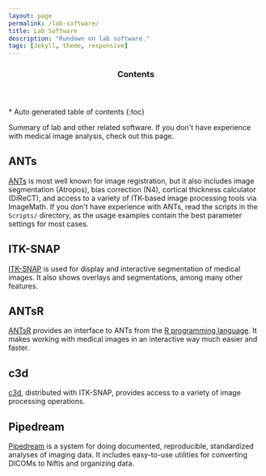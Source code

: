 ```yaml
---
layout: page
permalink: /lab-software/
title: Lab Software
description: "Rundown on lab software."
tags: [Jekyll, theme, responsive]
---
```


<section id="table-of-contents" class="toc">
  <header>
    <h3 >Contents</h3>
  </header>
<div id="drawer" markdown="1">
*  Auto generated table of contents
{:toc}
</div>
</section><!-- /#table-of-contents -->

Summary of lab and other related software.  If you don't have experience with medical image analysis, check out this page. 

## ANTs
[ANTs](http://stnava.github.io/ANTs/) is most well known for image registration, but it also includes image segmentation (Atropos), bias correction (N4), cortical thickness calculator (DiReCT), and access to a variety of ITK-based image processing tools via ImageMath. If you don't have experience with ANTs, read the scripts in the `Scripts/` directory, as the usage examples contain the best parameter settings for most cases. 

## ITK-SNAP
[ITK-SNAP](http://www.itksnap.org/pmwiki/pmwiki.php?n=Main.HomePage) is used for display and interactive segmentation of medical images.  It also shows overlays and segmentations, among many other features. 

## ANTsR
[ANTsR](http://stnava.github.io/ANTsR/) provides an interface to ANTs from the [R programming language](http://cran.us.r-project.org/).  It makes working with medical images in an interactive way much easier and faster. 

## c3d 
[c3d](http://www.itksnap.org/pmwiki/pmwiki.php?n=Convert3D.Documentation), distributed with ITK-SNAP, provides access to a variety of image processing operations. 

## Pipedream 
[Pipedream](http://sourceforge.net/projects/neuropipedream/) is a system for doing documented, reproducible, standardized analyses of imaging data.  It includes easy-to-use utilities for converting DICOMs to Niftis and organizing data. 
